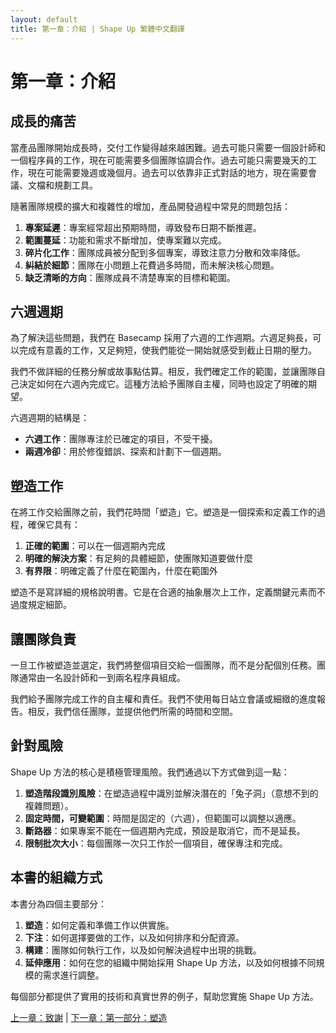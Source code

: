 ```yaml
---
layout: default
title: 第一章：介紹 | Shape Up 繁體中文翻譯
---
```


# 第一章：介紹

## 成長的痛苦

當產品團隊開始成長時，交付工作變得越來越困難。過去可能只需要一個設計師和一個程序員的工作，現在可能需要多個團隊協調合作。過去可能只需要幾天的工作，現在可能需要幾週或幾個月。過去可以依靠非正式對話的地方，現在需要會議、文檔和規劃工具。

隨著團隊規模的擴大和複雜性的增加，產品開發過程中常見的問題包括：

1. **專案延遲**：專案經常超出預期時間，導致發布日期不斷推遲。
2. **範圍蔓延**：功能和需求不斷增加，使專案難以完成。
3. **碎片化工作**：團隊成員被分配到多個專案，導致注意力分散和效率降低。
4. **糾結於細節**：團隊在小問題上花費過多時間，而未解決核心問題。
5. **缺乏清晰的方向**：團隊成員不清楚專案的目標和範圍。

## 六週週期

為了解決這些問題，我們在 Basecamp 採用了六週的工作週期。六週足夠長，可以完成有意義的工作，又足夠短，使我們能從一開始就感受到截止日期的壓力。

我們不做詳細的任務分解或故事點估算。相反，我們確定工作的範圍，並讓團隊自己決定如何在六週內完成它。這種方法給予團隊自主權，同時也設定了明確的期望。

六週週期的結構是：
- **六週工作**：團隊專注於已確定的項目，不受干擾。
- **兩週冷卻**：用於修復錯誤、探索和計劃下一個週期。

## 塑造工作

在將工作交給團隊之前，我們花時間「塑造」它。塑造是一個探索和定義工作的過程，確保它具有：
1. **正確的範圍**：可以在一個週期內完成
2. **明確的解決方案**：有足夠的具體細節，使團隊知道要做什麼
3. **有界限**：明確定義了什麼在範圍內，什麼在範圍外

塑造不是寫詳細的規格說明書。它是在合適的抽象層次上工作，定義關鍵元素而不過度規定細節。

## 讓團隊負責

一旦工作被塑造並選定，我們將整個項目交給一個團隊，而不是分配個別任務。團隊通常由一名設計師和一到兩名程序員組成。

我們給予團隊完成工作的自主權和責任。我們不使用每日站立會議或細緻的進度報告。相反，我們信任團隊，並提供他們所需的時間和空間。

## 針對風險

Shape Up 方法的核心是積極管理風險。我們通過以下方式做到這一點：

1. **塑造階段識別風險**：在塑造過程中識別並解決潛在的「兔子洞」（意想不到的複雜問題）。
2. **固定時間，可變範圍**：時間是固定的（六週），但範圍可以調整以適應。
3. **斷路器**：如果專案不能在一個週期內完成，預設是取消它，而不是延長。
4. **限制批次大小**：每個團隊一次只工作於一個項目，確保專注和完成。

## 本書的組織方式

本書分為四個主要部分：

1. **塑造**：如何定義和準備工作以供實施。
2. **下注**：如何選擇要做的工作，以及如何排序和分配資源。
3. **構建**：團隊如何執行工作，以及如何解決過程中出現的挑戰。
4. **延伸應用**：如何在您的組織中開始採用 Shape Up 方法，以及如何根據不同規模的需求進行調整。

每個部分都提供了實用的技術和真實世界的例子，幫助您實施 Shape Up 方法。

[上一章：致謝](./00-acknowledgements.html) | [下一章：第一部分：塑造](./02-part1.html) 